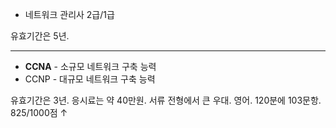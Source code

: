 - 네트워크 관리사 2급/1급

유효기간은 5년.

---

- **CCNA** - 소규모 네트워크 구축 능력 
- CCNP - 대규모 네트워크 구축 능력

유효기간은 3년. 응시료는 약 40만원. 서류 전형에서 큰 우대.
영어. 120분에 103문항.
825/1000점 &uarr;